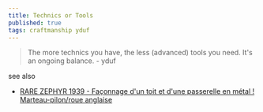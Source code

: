 ```yaml
---
title: Technics or Tools
published: true
tags: craftmanship yduf
---
```

> The more technics you have, the less (advanced) tools you need. It's an ongoing balance. - yduf

see also
- [RARE ZEPHYR 1939 - Façonnage d'un toit et d'une passerelle en métal ! Marteau-pilon/roue anglaise](https://www.youtube.com/watch?v=-OmMLe0yNOw)